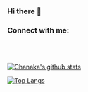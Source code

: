 ### Hi there 👋

### Connect with me:

<!--
[<img align="left" alt="ChanakaUOMIT | Twitter" width="22px" src="https://cdn.jsdelivr.net/npm/simple-icons@v3/icons/twitter.svg" />][twitter]
[<img align="left" alt="ChanakaUOMIT | LinkedIn" width="22px" src="https://cdn.jsdelivr.net/npm/simple-icons@v3/icons/linkedin.svg" />][linkedin]
[<img align="left" alt="ChanakaUOMIT | Facebook" width="22px" src="https://cdn.jsdelivr.net/npm/simple-icons@3.4.1/icons/facebook.svg" />][Facebook]
[<img align="left" alt="ChanakaUOMIT | StackOverFlow" width="22px" src="https://cdn.jsdelivr.net/npm/simple-icons@3.4.1/icons/stackoverflow.svg" />][StackOverFlow]
[<img align="left" alt="ChanakaUOMIT | gitlab" width="22px" src="https://cdn.jsdelivr.net/npm/simple-icons@3.4.1/icons/gitlab.svg" />][gitlab]
-->
</br>
</br>

[![Chanaka's github stats](https://github-readme-stats.vercel.app/api?username=ChanakaUOMIT&include_all_commits=true&show_icons=true&theme=dark&count_private=true)](https://github.com/ChanakaUOMIT)

[![Top Langs](https://github-readme-stats.vercel.app/api/top-langs/?username=ChanakaUOMIT&layout=compact&theme=dark)](https://github.com/ChanakaUOMIT)
</br>


<!--
[twitter]: https://twitter.com/bhanukauom
[linkedin]: https://linkedin.com/in/BhanukaUOM
[StackOverFlow]: https://stackoverflow.com/users/8409653/bhanuka-rathnayaka
[gitlab]: https://gitlab.com/BhanukaUOM
[Facebook]: https://www.facebook.com/BhanukaUOM
-->

<!--
**ChanakaUOMIT/ChanakaUOMIT** is a ✨ _special_ ✨ repository because its `README.md` (this file) appears on your GitHub profile.

Here are some ideas to get you started:

- 🔭 I’m currently working on ...
- 🌱 I’m currently learning ...
- 👯 I’m looking to collaborate on ...
- 🤔 I’m looking for help with ...
- 💬 Ask me about ...
- 📫 How to reach me: ...
- 😄 Pronouns: ...
- ⚡ Fun fact: ...
-->
